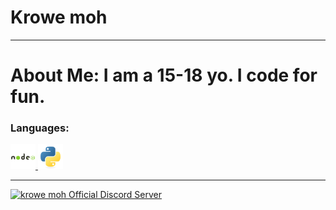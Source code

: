 ## <h1>Krowe moh</h1>

-------

About Me:
I am a 15-18 yo.
I code for fun.
=======
<h3 align="left">Languages:</h3>
 <a href="https://nodejs.org/" target="_blank"> <img src="https://raw.githubusercontent.com/devicons/devicon/master/icons/nodejs/nodejs-original-wordmark.svg" alt="NodeJS" width="40" height="40"/> </a> <a href="https://www.python.org" target="_blank"> <img src="https://raw.githubusercontent.com/devicons/devicon/master/icons/python/python-original.svg" alt="Python" width="40" height="40"/> </a> <a href="https://isocpp.org/" target="_blank">

-----------------------------------------------------------------------
<p align="left"> <a href="https://discord.gg/yBpyNnZCd6" target="_blank"> <img src="https://discord.com/assets/3437c10597c1526c3dbd98c737c2bcae.svg" alt="krowe moh Official Discord Server" width="40" height="40"/> </a>
